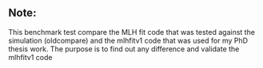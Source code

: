 ## Note:

This benchmark test compare the MLH fit code that was tested against the simulation (oldcompare) and the mlhfitv1 code that was used for my PhD thesis work. The purpose is to find out any difference and validate the mlhfitv1 code
